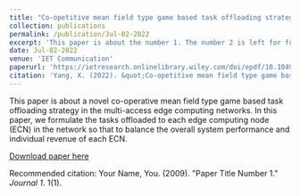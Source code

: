 ```yaml
---
title: "Co-opetitive mean field type game based task offloading strategy in multi-access edge computing networks"
collection: publications
permalink: /publication/Jul-02-2022
excerpt: 'This paper is about the number 1. The number 2 is left for future work.'
date: Jul-02-2022
venue: 'IET Communication'
paperurl: 'https://ietresearch.onlinelibrary.wiley.com/doi/epdf/10.1049/cmu2.12450'
citation: 'Yang, X. (2022). &quot;Co‐opetitive mean field type game based task offloading strategy in multi‐access edge computing networks.&quot; IET Communications, 16(16), 1946-1956.'
---
```

This paper is about a novel co-operative mean field type game based task offloading strategy in the multi-access edge computing networks. In this paper, we formulate the tasks offloaded to each edge computing node (ECN) in the network so that to balance the overall system performance and individual revenue of each ECN. 

[Download paper here](https://ietresearch.onlinelibrary.wiley.com/doi/epdf/10.1049/cmu2.12450)

Recommended citation: Your Name, You. (2009). "Paper Title Number 1." <i>Journal 1</i>. 1(1).